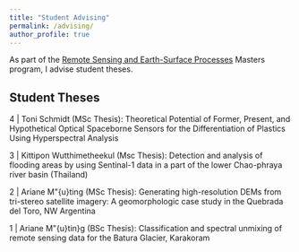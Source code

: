 ```yaml
---
title: "Student Advising"
permalink: /advising/
author_profile: true
---
```


As part of the [Remote Sensing and Earth-Surface Processes](https://up-rs-esp.uni-potsdam.de/) Masters program, I advise student theses. 

## Student Theses

4 | Toni Schmidt (MSc Thesis): Theoretical Potential of Former, Present, and Hypothetical Optical Spaceborne Sensors for the Differentiation of Plastics Using Hyperspectral Analysis

3 | Kittipon Wutthimetheekul (Msc Thesis): Detection and analysis of flooding areas by using Sentinal-1 data in a
part of the lower Chao-phraya river basin (Thailand)

2 | Ariane M\"{u}ting (MSc Thesis): Generating high-resolution DEMs from tri-stereo satellite imagery: A geomorphologic case study in the Quebrada del Toro, NW Argentina

1 | Ariane M\"{u}tin}g (BSc Thesis): Classification and spectral unmixing of remote sensing data for the Batura Glacier, Karakoram

